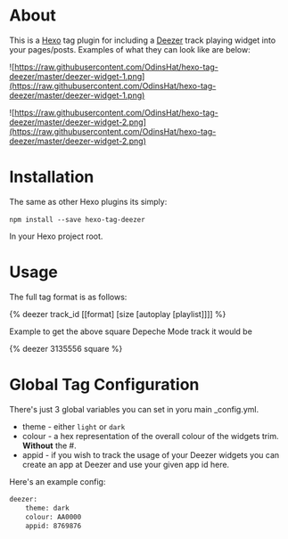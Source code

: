 # About

This is a [Hexo](https://hexo.io) tag plugin for including a [Deezer](http://www.deezer.com) track playing widget into your pages/posts. Examples of what they can look like are below:

![https://raw.githubusercontent.com/OdinsHat/hexo-tag-deezer/master/deezer-widget-1.png](https://raw.githubusercontent.com/OdinsHat/hexo-tag-deezer/master/deezer-widget-1.png)

![https://raw.githubusercontent.com/OdinsHat/hexo-tag-deezer/master/deezer-widget-2.png](https://raw.githubusercontent.com/OdinsHat/hexo-tag-deezer/master/deezer-widget-2.png)

# Installation
The same as other Hexo plugins its simply:

```npm install --save hexo-tag-deezer```

In your Hexo project root.

# Usage

The full tag format is as follows:

{% deezer track_id [[format] [size [autoplay [playlist]]]] %}

Example to get the above square Depeche Mode track it would be 

{% deezer 3135556 square %}

# Global Tag Configuration

There's just 3 global variables you can set in yoru main _config.yml.

* theme - either `light` or `dark`
* colour - a hex representation of the overall colour of the widgets trim. **Without** the #.
* appid - if you wish to track the usage of your Deezer widgets you can create an app at Deezer and use your given app id here.

Here's an example config:

```
deezer:
    theme: dark
    colour: AA0000
    appid: 8769876
```